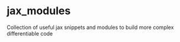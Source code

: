 # jax_modules
Collection of useful jax snippets and modules to build more complex differentiable code
